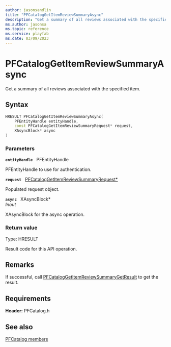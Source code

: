 ```yaml
---
author: jasonsandlin
title: "PFCatalogGetItemReviewSummaryAsync"
description: "Get a summary of all reviews associated with the specified item."
ms.author: jasonsa
ms.topic: reference
ms.service: playfab
ms.date: 03/09/2023
---
```


# PFCatalogGetItemReviewSummaryAsync  

Get a summary of all reviews associated with the specified item.  

## Syntax  
  
```cpp
HRESULT PFCatalogGetItemReviewSummaryAsync(  
    PFEntityHandle entityHandle,  
    const PFCatalogGetItemReviewSummaryRequest* request,  
    XAsyncBlock* async  
)  
```  
  
### Parameters  
  
**`entityHandle`** &nbsp; PFEntityHandle  
  
PFEntityHandle to use for authentication.  
  
**`request`** &nbsp; [PFCatalogGetItemReviewSummaryRequest*](../../pfcatalogtypes/structs/pfcataloggetitemreviewsummaryrequest.md)  
  
Populated request object.  
  
**`async`** &nbsp; XAsyncBlock*  
*_Inout_*  
  
XAsyncBlock for the async operation.  
  
  
### Return value
Type: HRESULT
  
Result code for this API operation.
  
## Remarks  
  
If successful, call [PFCatalogGetItemReviewSummaryGetResult](pfcataloggetitemreviewsummarygetresult.md) to get the result.
  
## Requirements  
  
**Header:** PFCatalog.h
  
## See also  
[PFCatalog members](../pfcatalog_members.md)  

  
  
